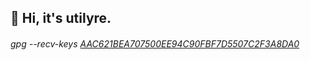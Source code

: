 ## 👋 Hi, it's utilyre.

###### gpg --recv-keys [AAC621BEA707500EE94C90FBF7D5507C2F3A8DA0][pub]

[pub]: https://github.com/utilyre.gpg
